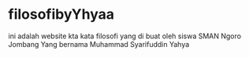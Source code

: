 # filosofibyYhyaa
ini adalah website kta kata filosofi yang di buat oleh siswa SMAN Ngoro  Jombang Yang bernama Muhammad Syarifuddin Yahya
